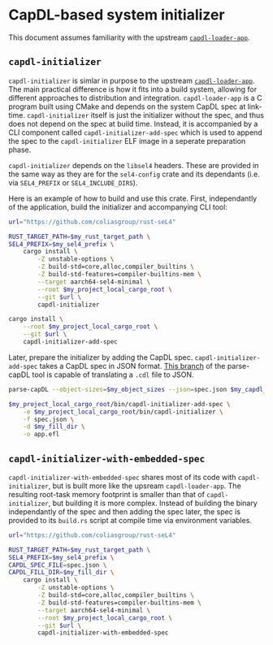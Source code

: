 # CapDL-based system initializer

This document assumes familiarity with the upstream
[`capdl-loader-app`](https://docs.sel4.systems/projects/capdl/c-loader-app.html).

## `capdl-initializer`

`capdl-initializer` is simlar in purpose to the upstream
[`capdl-loader-app`](https://docs.sel4.systems/projects/capdl/c-loader-app.html). The main practical
difference is how it fits into a build system, allowing for different approaches to distribution and
integration. `capdl-loader-app` is a C program built using CMake and depends on the system CapDL
spec at link-time. `capdl-initializer` itself is just the initializer without the spec, and thus
does not depend on the spec at build time. Instead, it is accompanied by a CLI component called
`capdl-initializer-add-spec` which is used to append the spec to the `capdl-initializer` ELF image
in a seperate preparation phase.

`capdl-initializer` depends on the `libsel4` headers. These are provided in the same way as
they are for the `sel4-config` crate and its dependants (i.e. via `SEL4_PREFIX` or
`SEL4_INCLUDE_DIRS`).

Here is an example of how to build and use this crate. First, independantly of the application,
build the initializer and accompanying CLI tool:

```bash
url="https://github.com/coliasgroup/rust-seL4"

RUST_TARGET_PATH=$my_rust_target_path \
SEL4_PREFIX=$my_sel4_prefix \
    cargo install \
        -Z unstable-options \
        -Z build-std=core,alloc,compiler_builtins \
        -Z build-std-features=compiler-builtins-mem \
        --target aarch64-sel4-minimal \
        --root $my_project_local_cargo_root \
        --git $url \
        capdl-initializer

cargo install \
    --root $my_project_local_cargo_root \
    --git $url \
    capdl-initializer-add-spec
```

Later, prepare the initializer by adding the CapDL spec. `capdl-initializer-add-spec` takes a CapDL
spec in JSON format. [This branch](https://github.com/coliasgroup/capdl/tree/coliasgroup) of the
parse-capDL tool is capable of translating a `.cdl` file to JSON.

```bash
parse-capDL --object-sizes=$my_object_sizes --json=spec.json $my_capdl_spec

$my_project_local_cargo_root/bin/capdl-initializer-add-spec \
    -e $my_project_local_cargo_root/bin/capdl-initializer \
    -f spec.json \
    -d $my_fill_dir \
    -o app.efl
```

## `capdl-initializer-with-embedded-spec`

`capdl-initializer-with-embedded-spec` shares most of its code with `capdl-initializer`, but is
built more like the upsream `capdl-loader-app`. The resulting root-task memory footprint is smaller
than that of `capdl-initializer`, but building it is more complex. Instead of building the binary
independantly of the spec and then adding the spec later, the spec is provided to its `build.rs`
script at compile time via environment variables.

```bash
url="https://github.com/coliasgroup/rust-seL4"

RUST_TARGET_PATH=$my_rust_target_path \
SEL4_PREFIX=$my_sel4_prefix \
CAPDL_SPEC_FILE=spec.json \
CAPDL_FILL_DIR=$my_fill_dir \
    cargo install \
        -Z unstable-options \
        -Z build-std=core,alloc,compiler_builtins \
        -Z build-std-features=compiler-builtins-mem \
        --target aarch64-sel4-minimal \
        --root $my_project_local_cargo_root \
        --git $url \
        capdl-initializer-with-embedded-spec
```
